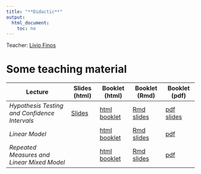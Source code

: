 ```yaml
---
title: "**Didactic**"
output:
  html_document:
    toc: no
---
```


Teacher: [Livio Finos](https://liviofinos.net)


# Some teaching material  

|  Lecture    | Slides (html) | Booklet (html)| Booklet (Rmd)|Booklet (pdf)|
|--------------|--------|-------|-------|-------|
| *Hypothesis Testing and Confidence Intervals* | [Slides](https://github.com/livioivil/inference_basics/blob/master/chap1_inference.html) |  [html booklet](https://github.com/livioivil/inference_basics/blob/master/chap1_inference_booklet.html)| [Rmd slides](https://github.com/livioivil/inference_basics/blob/master/chap1_inference.Rmd)| [pdf slides](https://github.com/livioivil/inference_basics/blob/master/chap1_inference.pdf)|
| *Linear Model* | |  [html booklet](https://github.com/livioivil/inference_basics/blob/master/LinearModel_booklet.html)| [Rmd slides](https://github.com/livioivil/inference_basics/blob/master/LinearModel_booklet.Rmd)| [pdf ](https://github.com/livioivil/inference_basics/blob/master/LinearModel_booklet.pdf)|
| *Repeated Measures and Linear Mixed Model* | |  [html booklet](https://github.com/livioivil/inference_basics/blob/master/RepeatedMeasures_MixedModels_for_EEGdata.html)| [Rmd slides](https://github.com/livioivil/inference_basics/blob/master/RepeatedMeasures_MixedModels_for_EEGdata.Rmd)| [pdf ](https://github.com/livioivil/inference_basics/blob/master/RepeatedMeasures_MixedModels_for_EEGdata.pdf)|
